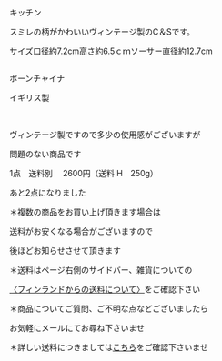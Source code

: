 <link rel="stylesheet" type="text/css" href="/assets/css/styles.css">

キッチン

スミレの柄がかわいいヴィンテージ製のC＆Sです。

サイズ口径約7.2cm高さ約6.5ｃｍソーサー直径約12.7cm

<img alt="" src="http://blog.cnobi.jp/v1/blog/user/71e35865e9e62f3f9d70420d6124d2ab/1682082998"/> 

ボーンチャイナ

イギリス製

<img alt="" src="http://blog.cnobi.jp/v1/blog/user/71e35865e9e62f3f9d70420d6124d2ab/1682082999"/> 

<img alt="" src="http://blog.cnobi.jp/v1/blog/user/71e35865e9e62f3f9d70420d6124d2ab/1682083000"/> 

<img alt="" src="http://blog.cnobi.jp/v1/blog/user/71e35865e9e62f3f9d70420d6124d2ab/1682083001"/> 

<img alt="" src="http://blog.cnobi.jp/v1/blog/user/71e35865e9e62f3f9d70420d6124d2ab/1682083002"/> 

<img alt="" src="http://blog.cnobi.jp/v1/blog/user/71e35865e9e62f3f9d70420d6124d2ab/1682083003"/> 

ヴィンテージ製ですので多少の使用感がございますが

問題のない商品です

1点　送料別　 2600円（送料 H　250g）

あと2点になりました

＊複数の商品をお買い上げ頂きます場合は

送料がお安くなる場合がございますので

後ほどお知らせさせて頂きます

＊送料はページ右側のサイドバー、雑貨についての

[〈フィンランドからの送料について〉](https://dkzakka.github.io/2005/03/31/雑貨について.html)をご確認下さい

＊商品についてご質問、ご不明な点などございましたら

お気軽にメールにてお尋ね下さいませ

＊詳しい送料につきましては[こちら](http://dkzakka.blog.shinobi.jp/Entry/3385/)をご確認下さいませ